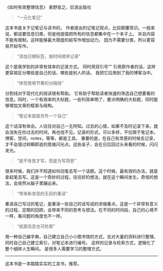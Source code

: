 《如何有效整理信息》
奥野宣之，后浪出版社


> “一元化笔记”



这本书是关于记笔记与读书的。 作者提出的记笔记观点，比较颠覆常识。一般来说，都说要信息归类，但是他提倡把所有的信息都集中在一个本子上。
并且内容不能有限制，这样能够最大限度的給写作增加动力。 因为不需要分类，所以更容易开始写作。

> “添加日期标签，按时间顺序记录”


这个是我学到的非常有效率的记录方式。 同时用双引号“” 引用原作者的话，这样更容易区分哪些是自己的话，哪些是别人的话。
我把它应用到了我的博客当中。

>“体现使用节奏的分隔线”


分割线对于现代化的阅读很有帮助。 它有助于帮助读者快速的筛选自己想要看的信息。同时，一个有效率的大标题，一些列简单明了，要点明确的大标题，同时能够增加文章的框架与结构。

> “笔记本就是另外一个自己”


这个话深有体会。人往往对自己一无所知。过去的心情，如果不及时记录下来，就会消失在你过去的时间，再也找不见。记录的形式，可以多样，不仅限于笔记本。博客，空间，notes，等等，都是工具。 重要的是，在自己有灵感的时候去记录，才不会错过转瞬即逝的思维闪光点。这些金子，会在日后回过头来看的时候，闪闪发光。

> “是不有思才写，而是为写而思”


很多时候，我们并不知道如何动笔去写一个话题。这个时候，最有效的办法，就是拿起笔去写。这是一个奇妙的过程，往往好的想法，就在这个瞬间发生。奇怪的想法，会突然从脑子里蹦出来。

> “带来新发现的无目的重读”


重读自己写过的笔记，是重读一些自己的话写成的浓缩重点。这是一个非常有意义的过程，定期的回顾，会带来不同的思考与想法。在不同的时间段，自己的心境不一样，看问题的角度也不一样。

> “纸面信息也可检索”


用一种自己编字典，自己建立自己小小图书馆的方式，去对大量的资料进行整理。同时自己自己建立索引，对笔记本进行编号。 这样的记录与检索方式，逻辑化了整个细碎人生瞬间。 是很多人需要学习的整理方式。

--- 
这本书是一本踏踏实实的工具书，推荐。
